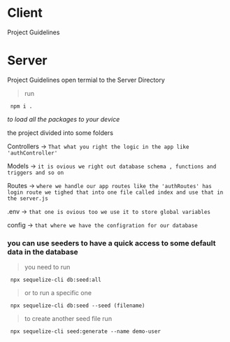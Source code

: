 # Client
Project Guidelines
# Server
Project Guidelines
open termial to the Server Directory

> run

     npm i .
     
*to load all the packages to your device*

the project divided into some folders 

Controllers -> `That what you right the logic in the app like 'authController'`

Models -> `it is ovious we right out database schema , functions and triggers and so on`

Routes -> `where we handle our app routes like the 'authRoutes' has login route we tighed that into one file called index and use that in the server.js`

.env -> `that one is ovious too we use it to store global variables`

config -> `that where we have the configration for our database`


### you can use seeders to have a quick access to some default data in the database

> you need to run 

     npx sequelize-cli db:seed:all

> or to run a specific one 

     npx sequelize-cli db:seed --seed (filename)

> to create another seed file run 

     npx sequelize-cli seed:generate --name demo-user